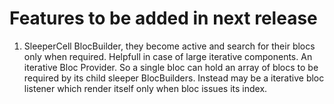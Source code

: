 # Features to be added in next release
1. SleeperCell BlocBuilder,  they become active and search for their blocs only when required. Helpfull in case of large iterative components.
An iterative Bloc Provider. So a single bloc can hold an array of blocs to be required by its child sleeper BlocBuilders.
Instead may be a iterative bloc listener which render itself only when bloc issues its index.